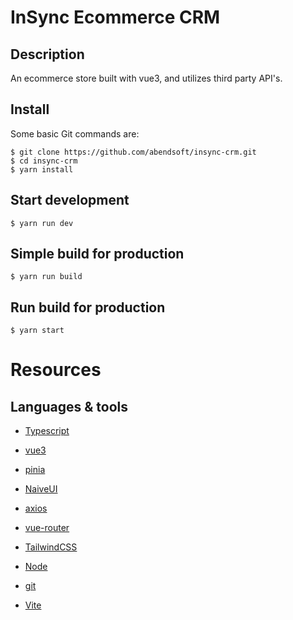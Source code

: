 # InSync Ecommerce CRM

## Description

An ecommerce store built with vue3, and utilizes third party API's.

## Install

Some basic Git commands are:

```
$ git clone https://github.com/abendsoft/insync-crm.git
$ cd insync-crm
$ yarn install
```

## Start development

```
$ yarn run dev
```

## Simple build for production

```
$ yarn run build
```

## Run build for production

```
$ yarn start
```

# Resources

## Languages & tools

- [Typescript](https://www.typescriptlang.org/)

- [vue3](https://vuejs.org/)

- [pinia](https://pinia.vuejs.org/)

- [NaiveUI](https://www.naiveui.com/en-US/os-theme)

- [axios](https://axios-http.com/docs/intro)

- [vue-router](https://router.vuejs.org/)

- [TailwindCSS](https://tailwindcss.com/)

- [Node](http://nodejs.org/)

- [git](https://git-scm.com/)

- [Vite](https://vitejs.dev/)
